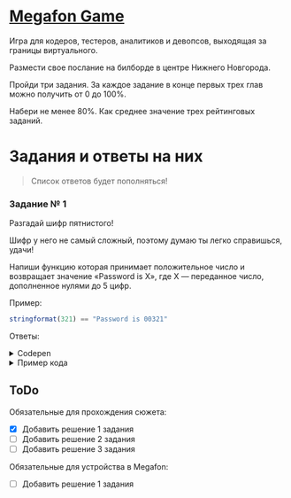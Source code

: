 # [Megafon Game](https://megafon.geecko.ru)

Игра для кодеров, тестеров, аналитиков и девопсов, выходящая за границы виртуального.

Размести свое послание на билборде в центре Нижнего Новгорода.

Пройди три задания. За каждое задание в конце первых трех глав можно получить от 0 до 100%.

Набери не менее 80%. Как среднее значение трех рейтинговых заданий.

# Задания и ответы на них

> Список ответов будет пополняться!

### Задание № 1

Разгадай шифр пятнистого!

Шифр у него не самый сложный, поэтому думаю ты легко справишься, удачи!

Напиши функцию которая принимает положительное число и возвращает значение «Password is X», где X — переданное число, дополненное нулями до 5 цифр.

Пример:
```js
stringformat(321) == "Password is 00321"
```

Ответы:
<details>
  <summary>Codepen</summary>
  
  [Megafon Game #1](https://codepen.io/newbornfrontender/pen/GRozmOP)
</details>

<details>
  <summary>Пример кода</summary>
  
```js
const text = (n) => `Password is ${n}`;

const stringFormat = (n) => {
  if (String(n).length >= 5) return text(n);
  return text(`0000${n}`.slice(-5));
};
```
</details>

## ToDo

Обязательные для прохождения сюжета:

- [x] Добавить решение 1 задания
- [ ] Добавить решение 2 задания
- [ ] Добавить решение 3 задания

Обязательные для устройства в Megafon:

- [ ] Добавить решение 1 задания
